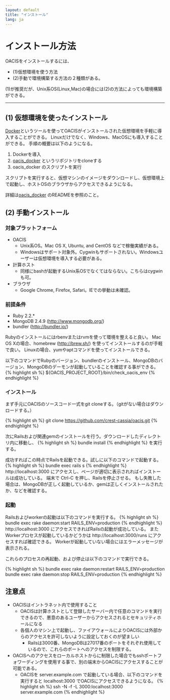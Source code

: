```yaml
---
layout: default
title: "インストール"
lang: ja
---
```


# インストール方法

OACISをインストールするには、

- (1)仮想環境を使う方法
- (2)手動で環境構築する方法の２種類がある。

(1)が推奨だが、Unix系OS(Linux,Mac)の場合には(2)の方法によっても環境構築ができる。

---

## (1) 仮想環境を使ったインストール

[Docker](https://www.docker.com/)というツールを使ってOACISがインストールされた仮想環境を手軽に導入することができる。
Linuxだけでなく、Windows、MacOSにも導入することができる。
手順の概要は以下のようになる。

1. Dockerを導入
1. [oacis_docker](https://github.com/crest-cassia/oacis_docker) というリポジトリをcloneする
1. oacis_docker のスクリプトを実行

スクリプトを実行すると、仮想マシンのイメージをダウンロードし、仮想環境上で起動し、ホストOSのブラウザからアクセスできるようになる。

詳細は[oacis_docker](https://github.com/crest-cassia/oacis_docker) のREADMEを参照のこと。

## (2) 手動インストール

### 対象プラットフォーム

- OACIS
    - Unix系OS。Mac OS X, Ubuntu, and CentOS などで稼働実績がある。
    - Windowsはサポート対象外。Cygwinもサポートされない。Windowsユーザーは仮想環境を導入する必要がある。
- 計算ホスト
    - 同様にbashが起動するUnix系OSでなくてはならない。こちらはcygwinも可。
- ブラウザ
    - Google Chrome, Firefox, Safari。IEでの挙動は未確認。

### 前提条件

- Ruby 2.2.*
- MongoDB 2.4.9 (http://www.mongodb.org/)
- bundler (http://bundler.io/)

Rubyのインストールにはrbenvまたはrvmを使って環境を整えると良い。
Mac OS Xの場合、homebrew (http://brew.sh/) を使ってインストールするのが手軽で良い。
Linuxの場合、yumやaptコマンドを使ってインストールできる。

以下のコマンドでRubyのバージョン、bundlerのインストール、MongoDBのバージョン、MongoDBのデーモンが起動していることを確認する事ができる。
{% highlight sh %}
${OACIS_PROJECT_ROOT}/bin/check_oacis_env
{% endhighlight %}

### インストール

まず手元にOACISのソースコード一式をgit cloneする。（gitがない場合はダウンロードする。）

{% highlight sh %}
git clone https://github.com/crest-cassia/oacis.git
{% endhighlight %}

次にRailsおよび関連gemのインストールを行う。ダウンロードしたディレクトリ内に移動し、
{% highlight sh %}
bundle install
{% endhighlight %}
を実行する。

成功すればこの時点でRailsを起動できる。試しに以下のコマンドで起動する。
{% highlight sh %}
bundle exec rails s
{% endhighlight %}
http://localhost:3000 にアクセスし、ページが適切に表示されればインストールは成功している。
端末で Ctrl-C を押し、Railsを停止させる。
もし失敗した場合は、MongoDBが正しく起動しているか、gemは正しくインストールされたか、などを確認する。

### 起動

Railsおよびworkerの起動は以下のコマンドを実行する。
{% highlight sh %}
bundle exec rake daemon:start RAILS_ENV=production
{% endhighlight %}
http://localhost:3000 にアクセスできればRailsの起動が成功している。
またWorkerプロセスが起動しているかどうかは http://localhost:3000/runs にアクセスすれば確認できる。
Workerが起動していない場合にはエラーメッセージが表示される。

これらのプロセスの再起動、および停止は以下のコマンドで実行できる。

{% highlight sh %}
bundle exec rake daemon:restart RAILS_ENV=production
bundle exec rake daemon:stop RAILS_ENV=production
{% endhighlight %}

## 注意点

- OACISはイントラネット内で使用すること
  - OACISは計算ホストとして登録したサーバー内で任意のコマンドを実行できるので、悪意のあるユーザーからアクセスされるとセキュリティホールになる
  - 各個人のマシン上で起動し、ファイアウォールによりOACISには外部からのアクセスを許可しないように設定しておくのが望ましい
    - Railsは3000番、MongoDBは27017番のポートをそれぞれ使用しているので、これらのポートへのアクセスを制限する。
- OACISへのアクセスをローカルホストからに制限した場合でもsshポートフォワーディングを使用する事で、別の端末からOACISにアクセスすることが可能である。
  - OACISを server.example.com で起動している場合、以下のコマンドを実行すると localhost:3000 でOACISにアクセスできるようになる。
{% highlight sh %}
ssh -N -f -L 3000:localhost:3000 server.example.com
{% endhighlight %}

